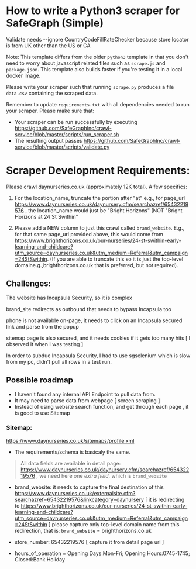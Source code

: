 # How to write a Python3 scraper for SafeGraph (Simple)

Validate needs --ignore CountryCodeFillRateChecker because store locator is from UK other than the US or CA

Note: This template differs from the older `python3` template in that you don't need to worry about javascript related files such as `scrape.js` and `package.json`. This template also builds faster if you're testing it in a local docker image.

Please write your scraper such that running `scrape.py` produces a file `data.csv` containing the scraped data.

Remember to update `requirements.txt` with all dependencies needed to run your scraper. 
Please make sure that:
* Your scraper can be run successfully by executing https://github.com/SafeGraphInc/crawl-service/blob/master/scripts/run_scraper.sh 
* The resulting output passes https://github.com/SafeGraphInc/crawl-service/blob/master/scripts/validate.py

# Scraper Development Requirements:

Please crawl daynurseries.co.uk (approximately 12K total).  A few specifics:

1. For the location_name, truncate the portion after "at" e.g., for page_url https://www.daynurseries.co.uk/daynursery.cfm/searchazref/65432219576 , the location_name would just be "Bright Horizons" (NOT "Bright Horizons at 24 St Swithin"

2. Please add a NEW column to just this crawl called `brand_website`. E.g., for that same page_url provided above, this would come from https://www.brighthorizons.co.uk/our-nurseries/24-st-swithin-early-learning-and-childcare?utm_source=daynurseries.co.uk&utm_medium=Referral&utm_campaign=24StSwithin. (If you are able to truncate this so it is just the top-level domaine.g.,brighthorizons.co.uk that is preferred, but not required).

## Challenges:

The website has Incapsula Security, so it is complex

brand_site redirects as outbound that needs to bypass Incapsula too

phone is not available on-page, it needs to click on an Incapsula secured link and parse from the popup

sitemap page is also secured, and it needs cookies if it gets too many hits [ I observed it when I was testing ]

In order to subdue Incapsula Security, I had to use sgselenium which is slow from my pc, didn't pull all rows in a test run.

## Possible roadmap 

* I haven't found any internal API Endpoint to pull data from. 
* It may need to parse data from webpage [ screen scraping ]
* Instead of using website search function, and get through each page , it is good to use Sitemap 

### Sitemap: 
 https://www.daynurseries.co.uk/sitemaps/profile.xml 

 * The requirements/schema is basicaly the same. 

 > All data fields are available in detail page: https://www.daynurseries.co.uk/daynursery.cfm/searchazref/65432219576 , we need here one *extra field*, which is `brand_website` 

 * brand_website: 
 it needs to capture the final destination of this https://www.daynurseries.co.uk/externalsite.cfm?searchazref=65432219576&linkcategory=daynursery  [ it is redirecting to https://www.brighthorizons.co.uk/our-nurseries/24-st-swithin-early-learning-and-childcare?utm_source=daynurseries.co.uk&utm_medium=Referral&utm_campaign=24StSwithin ] 
 please capture only top-level domain name from this redirection, that is: `brand_website` = brighthorizons.co.uk 

* store_number: 65432219576  [ capture it from detail page url ]

* hours_of_operation = Opening Days:Mon-Fri; Opening Hours:0745-1745; Closed:Bank Holiday
